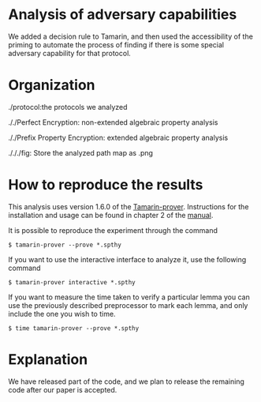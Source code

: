 # Analysis of adversary capabilities
We added a decision rule to Tamarin, and then used the accessibility of the priming to automate the process of finding if there is some special adversary capability for that protocol.


# Organization
./protocol:the protocols we analyzed

././Perfect Encryption: non-extended algebraic property analysis

././Prefix Property Encryption: extended algebraic property analysis

./././fig: Store the analyzed path map as .png

# How to reproduce the results
This analysis uses version 1.6.0 of the [Tamarin-prover](https://github.com/tamarin-prover/tamarin-prover). Instructions for the installation and usage can be found in chapter 2 of the [manual](https://tamarin-prover.github.io/manual/book/002_installation.html).

It is possible to reproduce the experiment through the command
```
$ tamarin-prover --prove *.spthy
```

If you want to use the interactive interface to analyze it, use the following command
```
$ tamarin-prover interactive *.spthy
```

If you want to measure the time taken to verify a particular lemma you can use the previously
described preprocessor to mark each lemma, and only include the one you wish to time.
```
$ time tamarin-prover --prove *.spthy 
```

# Explanation
We have released part of the code, and we plan to release the remaining code after our paper is accepted.
